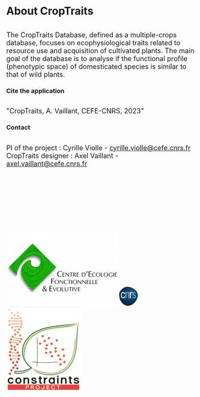 # About CropTraits

<br /><font size ="4"> The CropTraits Database, defined as a multiple-crops database, focuses on ecophysiological traits related to resource use and acquisition of cultivated plants. The main goal of the database is to analyse if the functional profile (phenotypic space) of domesticated species is similar to that of wild plants.</font>

### Cite the application
<br /><font size ="4">"CropTraits, A. Vaillant, CEFE-CNRS, 2023"</font>

### Contact
<br /><font size ="4"> PI of the project : Cyrille Violle - cyrille.violle@cefe.cnrs.fr</font>
<br /><font size ="4"> CropTraits designer : Axel Vaillant - axel.vaillant@cefe.cnrs.fr</font>

<br /><br /><br /><br /><br /><br /><br /><br /><br /><img src="about/cefe.png" width="300" height="200" /><img src="about/cnrs.png" width="10%" height="10%" /><img src="about/ERC.png" />

